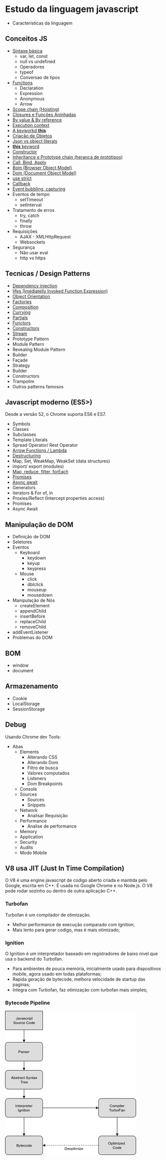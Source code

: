 # Estudo da linguagem javascript

* Características da linguagem

## Conceitos JS

* [Sintaxe básica](content/basic_syntax.md)
  * var, let, const
  * null vs undefined
  * Operadores
  * typeof
  * Conversao de tipos
* [Functions](content/functions.md) 
  * Declaration
  * Expression
  * Anonymous
  * Arrow
* [Scope chain (Hoisting)](content/hoisting.md)
* [Closures e Funções Aninhadas](content/closures.md)
* [By value & By reference](content/byvalue_byreference.md)
* [Execution context](content/execution_context.md)
* [A keyworkd **this**](content/this_keyword.md)
* [Criação de Objetos](content/object_creation.md)
* [Json vs object literals](content/json_vs_object_literals.md)
* [**this** keyword](content/this_keyword.md)
* [Constructor](content/constructor.md)
* [Inheritance e Prototype chain (herança de protótipos)](content/inheritance.md)
* [Call, Bind, Apply](content/call_bind_apply.md)
* [Bom (Browser Object Model)](content/bom.md)
* [Dom (Document Object Model)](content/dom.md)
* [use strict](content/use_strict.md)
* [Callback](content/callback.md)
* [Event bubbling, capturing](content/event_bubbling_capturing.md)
* Eventos de tempo
  * setTimeout
  * setInterval
* Tratamento de erros
  * try, catch
  * finally 
  * throw
* Requisições
  * AJAX - XMLHttpRequest
  * Websockets
* Segurança
  * Não usar eval
  * http vs https

## Tecnicas / Design Patterns

* [Dependency injection](content/dependency_injection.md)
* [Iifes (Imediatelly Invoked Function Expression)](iifes.md)
* [Object Orientation](content/object_orientation.md)
* [Factories](content/factories.md)
* [Composition](content/composition.md)
* [Currying](content/currying.md)
* [Partials](content/partials.md)
* [Functors](content/functors.md)
* [Constructors](content/constructor.md)
* [Stream](content/stream.md)
* Prototype Pattern
* Module Pattern
* Revealing Module Pattern
* Builder
* Façade
* Strategy
* Builder
* Constructors
* Trampolim
* Outros patterns famosos

## Javascript moderno (ES5>)

Desde a versão 52, o Chrome suporta ES6 e ES7.

* Symbols
* Classes
* Subclasses
* Template Literals
* Spread Operator/ Rest Operator
* [Arrow Functions / Lambda](content/functions.md)
* [Destructuring](content/destructuring.md)
* Map, Set, WeakMap, WeakSet (data structures)
* import/ export (modules)
* [Map, reduce, filter, forEach](content/map_reduce_filter.md)
* [Promises](content/promises.md)
* [Async await](content/async_await.md)
* Generators
* iterators & For of, in
* Proxies/Reflect (Intercept properties access)
* Promises
* Async Await

## Manipulação de DOM

* Definição de DOM
* Seletores
* Eventos
  * Keyboard
    * keydown
    * keyup
    * keypress
  * Mouse
    * click
    * dblclick
    * mouseup
    * mousedown
* Manipulação de Nós 
  * createElement
  * appendChild
  * insertBefore
  * replaceChild
  * removeChild
* addEventListener
* Problemas do DOM

## BOM

* window
* document

## Armazenamento

* Cookie
* LocalStorage
* SessionStorage

## Debug

Usando Chrome dev Tools:
* Abas
  * Elements
    * Alterando CSS
    * Alterando Dom
    * Filtro de busca
    * Valores computados
    * Listeners
    * Dom Breakpoints
  * Console
  * Sources
    * Sources
    * Snippets
  * Network
    * Analisar Requisição
  * Performance
    * Analise de performance
  * Memory
  * Application
  * Security
  * Audits
  * Modo Mobile

## V8 usa JIT (Just In Time Compilation)

O V8 é uma engine javascript de codigo aberto criada e mantida pelo Google, escrita em C++. É usada no Google Chrome e no Node.js. O V8 pode rodar sozinho ou dentro de outra aplicação C++.

### Turbofan

Turbofan é um compilador de otimização.

* Melhor performance de execução comparado com Ignition;
* Mais lento para gerar codigo, mas é mais otimizado;

### Ignition

O Ignition é um interpretador baseado em registradores de baixo nivel que usa o backend do Turbofan.

* Para ambientes de pouca memória, inicialmente usado para dispositivos mobile, agora usado em todas plataformas;
* Rapida geração de bytecode, melhora velocidade de startup das paginas;
* Integra com Turbofan, faz otimização com turbofan mais simples;

### Bytecode Pipeline

![V8](images/ignition_turbofan.png)

